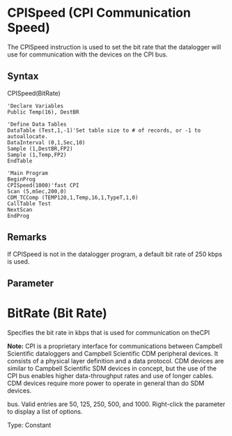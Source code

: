 # CPISpeed (CPI Communication Speed)

The CPISpeed instruction is used to set the bit rate that the datalogger will use for communication with the devices on the CPI bus.

## Syntax

CPISpeed(BitRate)

```
'Declare Variables
Public Temp(16), DestBR

'Define Data Tables
DataTable (Test,1,-1)'Set table size to # of records, or -1 to autoallocate.
DataInterval (0,1,Sec,10)
Sample (1,DestBR,FP2)
Sample (1,Temp,FP2)
EndTable

'Main Program
BeginProg
CPISpeed(1000)'fast CPI
Scan (5,mSec,200,0)
CDM_TCComp (TEMP120,1,Temp,16,1,TypeT,1,0)
CallTable Test
NextScan
EndProg
```

## Remarks

If CPISpeed is not in the datalogger program, a default bit rate of 250 kbps is used.

## Parameter

# BitRate (Bit Rate)

Specifies the bit rate in kbps that is used for communication on theCPI

**Note:** CPI is a proprietary interface for communications between Campbell Scientific dataloggers and Campbell Scientific CDM peripheral devices. It consists of a physical layer definition and a data protocol. CDM devices are similar to Campbell Scientific SDM devices in concept, but the use of the CPI bus enables higher data-throughput rates and use of longer cables. CDM devices require more power to operate in general than do SDM devices.

bus. Valid entries are 50, 125, 250, 500, and 1000. Right-click the parameter to display a list of options.

Type: Constant
